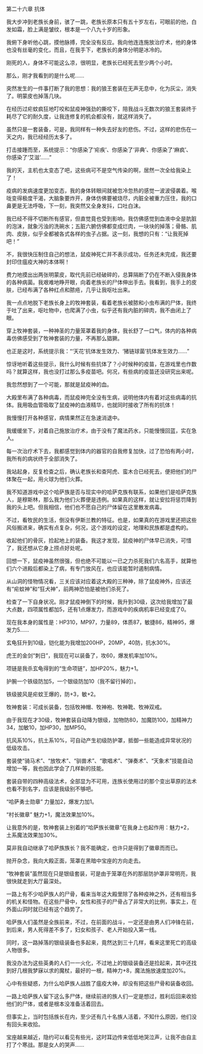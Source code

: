 第二十六章 抗体


我大步冲到老族长身前，骇了一跳，老族长原本只有五十岁左右，可眼前的他，白发如霜，脸上满是皱纹，根本是一个八九十岁的形象。

我俯下身听他心跳，摸他脉搏，完全没有反应。我向他连连施放治疗术，他的身体也没有丝毫的变化，而且，在我手下，老族长的身体分明是冰冷的。

刚死的人，身体不可能这么凉，很明显，老族长已经死去至少两个小时。

那么，刚才我看到的是什么呢……

突然发生的一件事打断了我的思想：我的狼王套装在无声无息中，化为灰尘，消失了。明蒙皮也掉落几块。

在经历过疟蚊疯狂地叮咬和鼠疫神强劲的撕咬下，陪我战斗无数次的狼王套装终于耗尽了它的耐久度，让我连修复的机会都没有，就这样消失了。

虽然只是一套装备，可是，我同样有一种失去好友的悲伤。不过，这样的悲伤在一天之内，我已经经历太多了。

打击接踵而至，系统提示：“你感染了‘疟疾’、你感染了‘非典’、你感染了‘麻疯’、你感染了‘艾滋’……”

我的天，主机也太变态了吧，这些病可不是空气传染的啊，居然一次全给我染上了！

疫病的发病速度更加变态，我的身体转眼间就被忽冷忽热的感觉一波波侵袭着。喉咙变得极度干渴，大脑象要炸开，身体仿佛要被烧尽，内脏全被重力压住，我的口鼻更是无法呼吸，下一刻，我突然又全身发抖，口吐白沫。

我已经不得不切断所有感官，但直觉竟也受到影响，我仿佛感觉到血液中全是肮脏的泡沫，就象污浊的洗碗水；五脏六腑仿佛都变成烂肉，一块块的掉落；骨骼、肌肉、皮肤，似乎全都被各式各样的虫子占据。这一刻，我想的只有：“让我死掉吧！”

不，我很快压制住自己的想法，鼠疫神死亡并不表示成功，任务还未完成，我还要封印住瘟疫大神的本体啊！

费力地摸出出两张明蒙皮，取代先前已经破碎的，总算隔断了仍在不断入侵我身体的各种病菌。我艰难地睁开眼，向着老族长的尸体伸出手去。我看到，我手上的皮肤，已经布满了各种红点和脓疮，几乎让我呕吐出来。

我一点点地脱下老族长身上的牧神套装，看着老族长被脓和小虫布满的尸体，我终于吐了出来，呕吐物中，也爬满了小虫，似乎还有我内脏的碎肉，我不由闭上了眼。

穿上牧神套装，一种神圣的力量笼罩着我的身体，我长舒了一口气，体内的各种病毒仿佛感受到了牧神套装的力量，不再那么猖獗。

也正是这时，系统提示我：“‘天花’抗体发生效力、‘猪链球菌’抗体发生效力……”

惊讶地听着这些提示，我什么时候有些抗体了？小时候种的疫苗，在游戏里也作数吗？就算这样，我也没打过那么多疫苗吧。何况，有些病的疫苗还没研究出来呢。

我忽然想到了一个可能，那就是鼠疫神的血。

大殿里布满了各种病毒，而鼠疫神完全没有生病，说明他体内有着对这些病毒的抗体。我用吸血管吸取了鼠疫神的血液精华，也就同时接收了所有的抗体！

我慢慢打开各种感官，病情果然正在急速消退中。

我缓缓坐下，对着自己施放治疗术，由于没有了魔法药水，只能慢慢回蓝，实在急人。

每一次治疗术下去，我都感觉到体内的器官的自我修复加快，过了恐怕有两小时，我所有的病状终于全部消失了。

我站起身，反复检查之后，确认老族长和查阿虎、蛮木合已经死去，便把他们的尸体聚在一起，用火球为他们火葬。

我不知道游戏中这个哈萨族是否与现实中的哈萨克族有联系，如果他们是哈萨克族人，是穆斯林，那么我为他们火葬便是违例。如果真的这样，就让安拉将惩罚降到我的头上吧。但我相信，他们也不愿自己的尸体留在这里散发病毒。

不过，看牧民的生活，倒没有伊斯兰教的特征。也是，如果真的在游戏里还把这些风俗搬进来，确实有点复杂，何况，这个游戏的设定，地理和民族都是虚构的。

收起他们的骨灰，捡起地上的装备。我这才发现，鼠疫神的尸体早已消失，可惜了，我还想从它身上捞点好处呢。

回想一下，鼠疫神虽然很强，但也绝不可能以一已之力杀死我们六名高手，就算他们六个进殿后都染上了病，有专门放风在，也应该能暂时遏制病情。

从山洞的怪物情况看，三关应该对应着这大殿的三种神，除了鼠疫神外，应该还有“疟蚊神”和“狂犬神”，前两神恐怕是被他们杀死了。

检查了一下自身状况。刚才鼠疫神倒下的时候，我升到30级，这次给我增加了最大点数，四项属性都加5，还有1点爆发力，而游戏中的疾病机率已经变成了0。

现在我本身的属性是：HP310，MP97，力量89，体质87，敏捷86，精神95，爆发力5……

玄龟狂升到10级，铠化能为我增加200HP，20MP，40防，抗水30%。

虎王的金剑“刺日”，我现在可以装备了，攻60，爆发机率加10%。

项链是我杀玄龟得到的“生命项链”，加HP20%，魅力+1。

护腕一个铁级防加5，一个银级防加10（我不留行掉的）。

铁级披风是疟蚊王爆的，防+3，敏+2。

牧神套装：可成长装备，包括牧神帽、牧神袍、牧神靴、牧神双戒。

由于我现在才30级，牧神套装自动降为银级，加物防80，加魔防100，加精神力34，加敏10，加HP30，加MP50。

抗风系10%，抗土系10%，可自动产生初级防护罩，抵御一些能造成异常状况的低级攻击。

套装使“骑马术”、“放牧术”、“驯兽术”、“歌唱术”、“弹奏术”、“天象术”技能自动增加一等，我也因此学会了几样新的技能。

套装自带的四种高级法术，全部显为不可用，连族长使用过的那个变出草原的法术也看不到名字，应该是我级别不够吧。

“哈萨勇士勋章” 力量加2，爆发力加1。

“村长徽章” 魅力+1，魔法效果加10%。

让我意外的是，牧神套装上别着的“哈萨族长徽章”在我身上也起作用：魅力+2，土系魔法效果加30%。

莫非我自动继承了哈萨族族长？我不能确定，也许只是得到了徽章而而已。

抛开杂念，我向大殿正面，笼罩在黑暗中宝座的方向走去。

“牧神套装”虽然现在只是银级套装，可是由于笼罩在外的那层防护罩非常明亮，我很快就走到大厅最深处。

一路上有不少哈萨族人的尸骨，看来当年这大殿里除了各种疫神之外，还有相当多的机关和怪物。在这些尸骨中，女性和孩子的尸骨占了非常大的比例，事实上，在外面山洞时就已经有这个趋势了。

哈萨族人们虽然是全族前来，不过，在前面的战斗，一定还是由男人们冲锋在前，到后来，男人死得差不多了，妇女和孩子、老人开始投入第一线。

同时，这一路掉落的银级装备也多起来，竟然达到三十几样，看来这里死亡的高级人物很多。

我没办法为这些英勇的人们一一火化，不过地上的银级装备还是捡起来，其中还找到好几根我梦寐以求的魔杖，最好的一根，精神力+8，魔法施放速度加20%。

心中有些疑惑，为什么哈萨族人战胜了瘟疫大神，却没有把这些尸骨和装备收回。

一路上哈萨族人留下这么多尸体，继续前进的族人们一定是想过，胜利后回来收拾他们的尸体，或者是根本没准备活着回去。

但事实上，当时包括族长在内，至少还有几十名族人活着，不知什么原因，他们没有回头来收拾。

宝座越来越近，隐约可以看见有些光，这时耳边传来低低地哭泣声，让我不由自主打了个寒战。那是女人的哭声……





